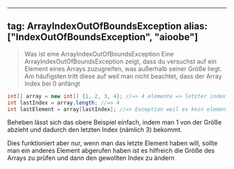 
---
tag: ArrayIndexOutOfBoundsException
alias: ["IndexOutOfBoundsException", "aioobe"]
---

> Was ist eine ArrayIndexOutOfBoundsException
Eine ArrayIndexOutOfBoundsException zeigt, dass du versuchst auf ein Element eines Arrays zuzugreifen, was außerhalb seiner Größe liegt.
Am häufigsten tritt diese auf weil man nicht beachtet, dass der Array Index bei 0 anfängt
```java
int[] array = new int[] {1, 2, 3, 4}; //=> 4 elemente => letzter index 3
int lastIndex = array.length; //=> 4
int lastElement = array[lastIndex]; //=> Exception weil es kein element mit index 4 gibt.
```
Beheben lässt sich das obere Beispiel einfach, indem man 1 von der Größe abzieht und dadurch den letzten Index (nämlich 3) bekommt.

Dies funktioniert aber nur, wenn man das letzte Element haben will, sollte man ein anderes Element abgerufen haben ist es hilfreich die Größe des Arrays zu prüfen und dann den gewollten Index zu ändern
